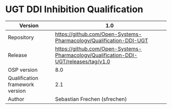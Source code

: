 # UGT DDI Inhibition Qualification 





| Version                         | 1.0                                                          |
| ------------------------------- | ------------------------------------------------------------ |
| Repository                      | https://github.com/Open-Systems-Pharmacology/Qualification-DDI-UGT |
| Release                         | https://github.com/Open-Systems-Pharmacology/Qualification-DDI-UGT/releases/tag/v1.0 |
| OSP version                     | 8.0                                                          |
| Qualification framework version | 2.1                                                          |
| Author                          | Sebastian Frechen (sfrechen)                                 |


